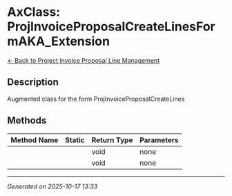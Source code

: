 # AxClass: ProjInvoiceProposalCreateLinesFormAKA_Extension

[← Back to Project Invoice Proposal Line Management](../README.md)

## Description

<summary> Augmented class for the form <c>ProjInvoiceProposalCreateLines</c> </summary>

## Methods

| Method Name | Static | Return Type | Parameters |
|-------------|--------|-------------|------------|
|  |  | void | none |
|  |  | void | none |

---

*Generated on 2025-10-17 13:33*
